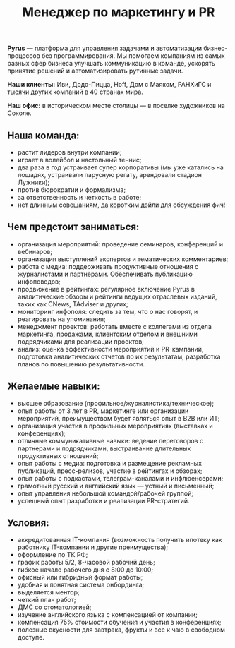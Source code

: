 ﻿---
title: Менеджер по маркетингу и PR
slug: marketing-and-pr-manager.md
description: Вакансия менеджера по маркетингу и PR в Pyrus.
---

**Pyrus** — платформа для управления задачами и автоматизации бизнес-процессов без программирования. Мы помогаем компаниям из самых разных сфер бизнеса улучшать коммуникацию в команде, ускорять принятие решений и автоматизировать рутинные задачи.

**Наши клиенты:** Иви, Додо-Пицца, Hoff, Дом с Маяком, РАНХиГС и тысячи других компаний в 40 странах мира.

**Наш офис:** в историческом месте столицы — в поселке художников на Соколе.

## Наша команда:

- растит лидеров внутри компании;
- играет в волейбол и настольный теннис;
- два раза в год устраивает супер корпоративы (мы уже катались на лошадях, устраивали парусную регату, арендовали стадион Лужники);
- против бюрократии и формализма;
- за ответственность и четкость в работе;
- нет длинным совещаниям, да коротким дэйли для обсуждения фич!


## Чем предстоит заниматься:

- организация мероприятий: проведение семинаров, конференций и вебинаров;
- организация выступлений экспертов и тематических комментариев;
- работа с медиа: поддерживать продуктивные отношения с журналистами и партнёрами. Обеспечивать публикацию инфоповодов;
- продвижение в рейтингах: регулярное включение Pyrus в аналитические обзоры и рейтинги ведущих отраслевых изданий, таких как CNews, TAdviser и других;
- мониторинг инфополя: следить за тем, что о нас говорят, и реагировать на упоминания;
- менеджмент проектов: работать вместе с коллегами из отдела маркетинга, продажами, клиентским отделом и внешними подрядчиками для реализации проектов;
- анализ: оценка эффективности мероприятий и PR-кампаний, подготовка аналитических отчетов по их результатам, разработка планов по повышению результативности.

## Желаемые навыки:

- высшее образование (профильное/журналистика/техническое);
- опыт работы от 3 лет в PR, маркетинге или организации мероприятий, преимуществом будет являться опыт в B2B или ИТ;
- организация участия в профильных мероприятиях (выставках и конференциях);
- отличные коммуникативные навыки: ведение переговоров с партнерами и подрядчиками, выстраивание длительных продуктивных отношений;
- опыт работы с медиа: подготовка и размещение рекламных публикаций, пресс-релизов, участие в рейтингах и обзорах;
- опыт работы с подкастами, телеграм-каналами и инфлюенсерами;
- грамотный русский и английский язык — устный и письменный;
- опыт управления небольшой командой/рабочей группой;
- успешный опыт разработки и реализации PR-стратегий.


## Условия:

- аккредитованная IT-компания (возможность получить ипотеку как работнику IT-компании и другие преимущества);
- оформление по ТК РФ;
- график работы 5/2, 8-часовой рабочий день;
- гибкое начало рабочего дня с 8:00 до 10:00;
- офисный или гибридный формат работы;
- удобная и понятная система онбординга;
- выделяется ментор;
- четкий план работ;
- ДМС со стоматологией;
- изучение английского языка с компенсацией от компании;
- компенсация 75% стоимости обучения и участия в конференциях;
- полезные вкусности для завтрака, фрукты и все к чаю в свободном доступе.
